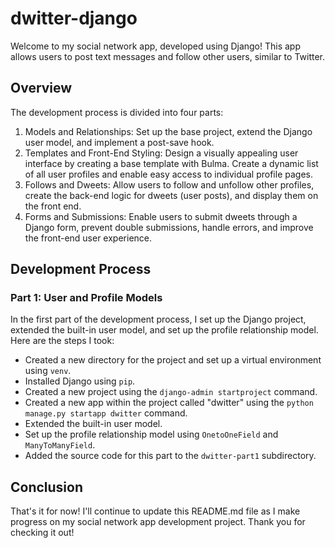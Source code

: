 # dwitter-django

Welcome to my social network app, developed using Django! This app allows users to post text messages and follow other users, similar to Twitter.

## Overview

The development process is divided into four parts:

1. Models and Relationships: Set up the base project, extend the Django user model, and implement a post-save hook.
2. Templates and Front-End Styling: Design a visually appealing user interface by creating a base template with Bulma. Create a dynamic list of all user profiles and enable easy access to individual profile pages.
3. Follows and Dweets: Allow users to follow and unfollow other profiles, create the back-end logic for dweets (user posts), and display them on the front end.
4. Forms and Submissions: Enable users to submit dweets through a Django form, prevent double submissions, handle errors, and improve the front-end user experience.

## Development Process

### Part 1: User and Profile Models

In the first part of the development process, I set up the Django project, extended the built-in user model, and set up the profile relationship model. Here are the steps I took:

- Created a new directory for the project and set up a virtual environment using `venv`.
- Installed Django using `pip`.
- Created a new project using the `django-admin startproject` command.
- Created a new app within the project called "dwitter" using the `python manage.py startapp dwitter` command.
- Extended the built-in user model.
- Set up the profile relationship model using `OnetoOneField` and `ManyToManyField`.
- Added the source code for this part to the `dwitter-part1` subdirectory.

## Conclusion

That's it for now! I'll continue to update this README.md file as I make progress on my social network app development project. Thank you for checking it out!
